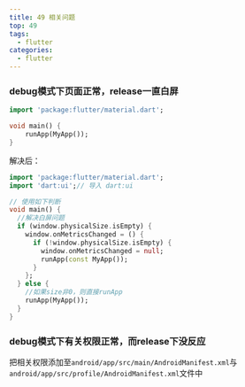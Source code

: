```yaml
---
title: 49 相关问题
top: 49
tags:
  - flutter
categories:
  - flutter
---
```


### debug模式下页面正常，release一直白屏

```dart
import 'package:flutter/material.dart';

void main() {
    runApp(MyApp());
}
```

解决后：

```dart
import 'package:flutter/material.dart';
import 'dart:ui';// 导入 dart:ui

// 使用如下判断
void main() {
  //解决白屏问题
  if (window.physicalSize.isEmpty) {
    window.onMetricsChanged = () {
      if (!window.physicalSize.isEmpty) {
        window.onMetricsChanged = null;
        runApp(const MyApp());
      }
    };
  } else {
    //如果size非0，则直接runApp
    runApp(MyApp());
  }
}
```

### debug模式下有关权限正常，而release下没反应

把相关权限添加至`android/app/src/main/AndroidManifest.xml`与`android/app/src/profile/AndroidManifest.xml`文件中

